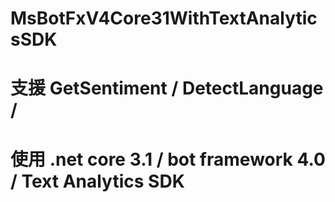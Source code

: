 # MsBotFxV4Core31WithTextAnalyticsSDK
# 支援 GetSentiment / DetectLanguage / 
# 使用 .net core 3.1 / bot framework 4.0 / Text Analytics SDK
